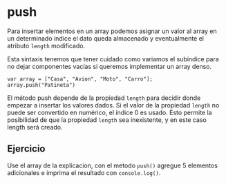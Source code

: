 # push

Para insertar elementos en un array podemos asignar un valor al array en un
determinado índice el dato queda almacenado y eventualmente el atributo `length`
modificado.

Esta sintaxis tenemos que tener cuidado como variamos el subíndice para no dejar
componentes vacías si queremos implementar un array denso.

```
var array = ["Casa", "Avion", "Moto", "Carro"];
array.push("Patineta")
```

El método push depende de la propiedad `length` para decidir donde empezar a
insertar los valores dados. Si el valor de la propiedad `length` no puede ser
convertido en numérico, el índice 0 es usado. Esto permite la posibilidad de que
la propiedad `length` sea inexistente, y en este caso length será creado.

## Ejercicio

Use el array de la explicacion, con el metodo `push()` agregue 5 elementos
adicionales e imprima el resultado con `console.log()`.
